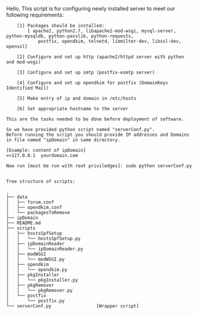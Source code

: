 Hello,
    This script is for configuring newly installed server to meet our following requirements:

        [1] Packages should be installed:    
            [ apache2, python2.7, libapache2-mod-wsgi, mysql-server, python-mysqldb, python-passlib, python-requests,
                postfix, opendkim, telnetd, libmilter-dev, libssl-dev, openssl]
        
        [2] Configure and set up http (apache2/httpd server with python and mod-wsgi)

        [3] Configure and set up smtp (postfix-esmtp server)

        [4] Configure and set up opendkim for postfix (DomainKeys Identified Mail)
        
        [5] Make entry of ip and domain in /etc/hosts

        [6] Set appropriate hostname to the server

    This are the tasks needed to be done before deployment of software.
    
    So we have provided python script named "serverConf.py".
    Before running the script you should provide IP addresses and Domains in file named "ipDomain" in same directory.
    
    [Example: content of ipDomain]
    =>127.0.0.1  yourdomain.com
    
    Now run [must be run with root priviledges]: sudo python serverConf.py 


    Tree structure of scripts:
    
    .
    ├── data
    │   ├── forum.conf
    │   ├── opendkim.conf
    │   └── packagesToRemove
    ├── ipDomain
    ├── README.md
    ├── scripts
    │   ├── hostsSpfSetup
    │   │   └── hostsSpfSetup.py
    │   ├── ipDomainReader
    │   │   └── ipDomainReader.py
    │   ├── modWSGI
    │   │   └── modWSGI.py
    │   ├── opendkim
    │   │   └── opendkim.py
    │   ├── pkgInstaller
    │   │   └── pkgInstaller.py
    │   ├── pkgRemover
    │   │   └── pkgRemover.py
    │   └── postfix
    │       └── postfix.py
    └── serverConf.py                 [Wrapper script]

